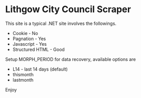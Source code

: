 # Lithgow City Council Scraper

This site is a typical .NET site involves the followings.

* Cookie - No
* Pagnation - Yes
* Javascript - Yes
* Structured HTML - Good

Setup MORPH_PERIOD for data recovery, available options are

* L14 - last 14 days (default)
* thismonth
* lastmonth

Enjoy
